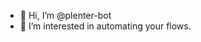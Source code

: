 - 👋 Hi, I’m @plenter-bot
- 👀 I’m interested in automating your flows.


<!---
plenter-bot/plenter-bot is a ✨ special ✨ repository because its `README.md` (this file) appears on your GitHub profile.
You can click the Preview link to take a look at your changes.
--->

